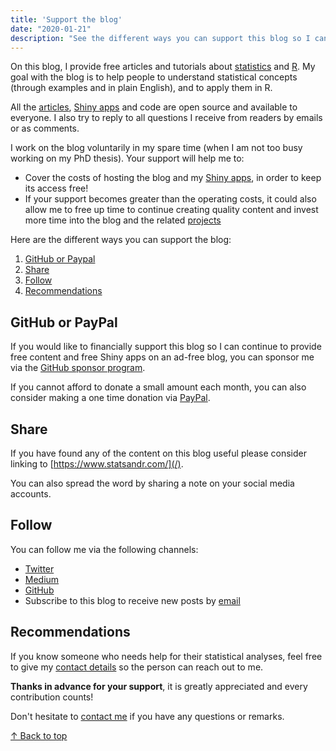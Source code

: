 ```yaml
---
title: 'Support the blog'
date: "2020-01-21"
description: "See the different ways you can support this blog so I can continue to provide free content. Any help is greatly appreciated. Thanks in advance!"
---
```


On this blog, I provide free articles and tutorials about [statistics](/tags/statistics/) and [R](/tags/r/). My goal with the blog is to help people to understand statistical concepts (through examples and in plain English), and to apply them in R.

All the [articles](/blog/), [Shiny apps](/tags/shiny/) and code are open source and available to everyone. I also try to reply to all questions I receive from readers by emails or as comments.

I work on the blog voluntarily in my spare time (when I am not too busy working on my PhD thesis). Your support will help me to:

* Cover the costs of hosting the blog and my [Shiny apps](/tags/shiny/), in order to keep its access free!
* If your support becomes greater than the operating costs, it could also allow me to free up time to continue creating quality content and invest more time into the blog and the related [projects](https://github.com/AntoineSoetewey)

Here are the different ways you can support the blog:

1. [GitHub or Paypal](#github-or-paypal)
1. [Share](#share)
1. [Follow](#follow)
1. [Recommendations](#recommendations)

## GitHub or PayPal

If you would like to financially support this blog so I can continue to provide free content and free Shiny apps on an ad-free blog, you can sponsor me via the [GitHub sponsor program](https://github.com/sponsors/AntoineSoetewey).

If you cannot afford to donate a small amount each month, you can also consider making a one time donation via [PayPal](https://paypal.me/AntoineSoetewey).

## Share

If you have found any of the content on this blog useful please consider linking to [https://www.statsandr.com/](/).

You can also spread the word by sharing a note on your social media accounts.

## Follow

You can follow me via the following channels:

* [Twitter](https://twitter.com/statsandr)
* [Medium](https://medium.com/@ant.soetewey)
* [GitHub](https://github.com/AntoineSoetewey)
* Subscribe to this blog to receive new posts by [email](/subscribe/)

## Recommendations

If you know someone who needs help for their statistical analyses, feel free to give my [contact details](/contact/) so the person can reach out to me.

**Thanks in advance for your support**, it is greatly appreciated and every contribution counts!

Don't hesitate to [contact me](/contact/) if you have any questions or remarks.

[&uarr; Back to top](#top)
